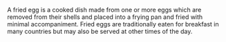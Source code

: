 A fried egg is a cooked dish made from one or more eggs which are removed from their shells and placed into a frying pan and fried with minimal accompaniment. Fried eggs are traditionally eaten for breakfast in many countries but may also be served at other times of the day. 